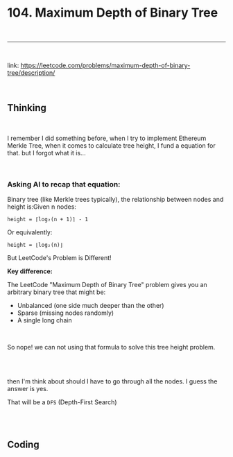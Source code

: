 # 104. Maximum Depth of Binary Tree

<br>

---


<br>

link: https://leetcode.com/problems/maximum-depth-of-binary-tree/description/

<br>

## Thinking

<br>

I remember I did something before, when I try to implement Ethereum Merkle Tree, when it comes to calculate tree height, I fund a equation for that.
but I forgot what it is...

<br>

### Asking AI to recap that equation:

Binary tree (like Merkle trees typically), the relationship between nodes and height is:Given n nodes:

```
height = ⌈log₂(n + 1)⌉ - 1
```

Or equivalently:

```
height = ⌊log₂(n)⌋
```

But LeetCode's Problem is Different!

**Key difference:** 

The LeetCode "Maximum Depth of Binary Tree" problem gives you an arbitrary binary tree that might be:

* Unbalanced (one side much deeper than the other)
* Sparse (missing nodes randomly)
* A single long chain

<br>

So nope! we can not using that formula to solve this tree height problem.

<br>
<br>

then I'm think about should I have to go through all the nodes. I guess the answer is yes.

That will be a `DFS` (Depth-First Search)

<br>
<br>

## Coding
